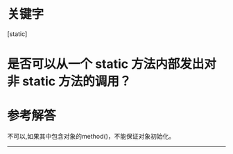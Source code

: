 # 关键字

[static]

# 是否可以从一个 static 方法内部发出对非 static 方法的调用？

# 参考解答

不可以,如果其中包含对象的method()，不能保证对象初始化。

---